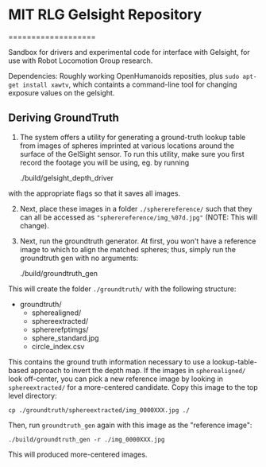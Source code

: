 # MIT RLG Gelsight Repository #

===================

Sandbox for drivers and experimental code for interface with Gelsight,
for use with Robot Locomotion Group research.

Dependencies: Roughly working OpenHumanoids reposities, plus
```sudo apt-get install xawtv```, which containts a command-line tool
for changing exposure values on the gelsight.



## Deriving GroundTruth ##

1. The system offers a utility for generating a ground-truth lookup table
from images of spheres imprinted at various locations around the
surface of the GelSight sensor. To run this utility, make sure you
first record the footage you will be using, eg. by running

    ./build/gelsight_depth_driver

with the appropriate flags so that it saves all images.

2. Next, place these images in a folder `./spherereference/` such that they
can all be accessed as `"spherereference/img_%07d.jpg"` (NOTE: This will change).

3. Next, run the groundtruth generator. At first, you won't have a
reference image to which to align the matched spheres; thus, simply
run the groundtruth gen with no arguments:

    ./build/groundtruth_gen

This will create the folder `./groundtruth/` with the following structure:

  * groundtruth/
    * spherealigned/
    * sphereextracted/
    * sphererefptimgs/
    * sphere_standard.jpg
    * circle_index.csv

This contains the ground truth information necessary to use a
lookup-table-based approach to invert the depth map. If the images
in `spherealigned/` look off-center, you can pick a new reference
image by looking in `sphereextracted/` for a more-centered candidate.
Copy this image to the top level directory:

    cp ./groundtruth/sphereextracted/img_0000XXX.jpg ./

Then, run `groundtruth_gen` again with this image as the "reference
image":

    ./build/groundtruth_gen -r ./img_0000XXX.jpg

This will produced more-centered images.


